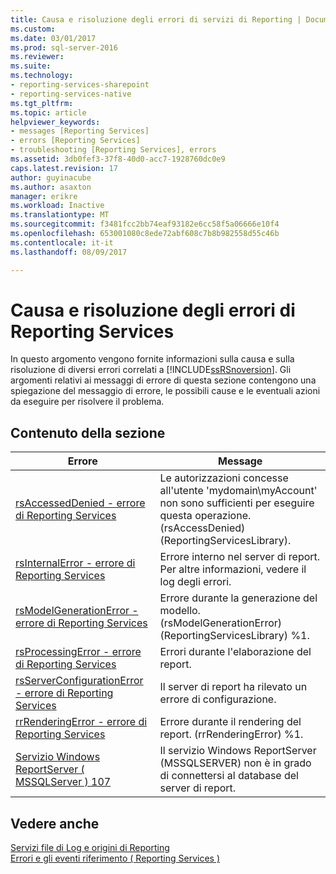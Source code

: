 ```yaml
---
title: Causa e risoluzione degli errori di servizi di Reporting | Documenti Microsoft
ms.custom: 
ms.date: 03/01/2017
ms.prod: sql-server-2016
ms.reviewer: 
ms.suite: 
ms.technology:
- reporting-services-sharepoint
- reporting-services-native
ms.tgt_pltfrm: 
ms.topic: article
helpviewer_keywords:
- messages [Reporting Services]
- errors [Reporting Services]
- troubleshooting [Reporting Services], errors
ms.assetid: 3db0fef3-37f8-40d0-acc7-1928760dc0e9
caps.latest.revision: 17
author: guyinacube
ms.author: asaxton
manager: erikre
ms.workload: Inactive
ms.translationtype: MT
ms.sourcegitcommit: f3481fcc2bb74eaf93182e6cc58f5a06666e10f4
ms.openlocfilehash: 653001080c8ede72abf608c7b8b982558d55c46b
ms.contentlocale: it-it
ms.lasthandoff: 08/09/2017

---
```

# <a name="cause-and-resolution-of-reporting-services-errors"></a>Causa e risoluzione degli errori di Reporting Services
  In questo argomento vengono fornite informazioni sulla causa e sulla risoluzione di diversi errori correlati a [!INCLUDE[ssRSnoversion](../../includes/ssrsnoversion-md.md)]. Gli argomenti relativi ai messaggi di errore di questa sezione contengono una spiegazione del messaggio di errore, le possibili cause e le eventuali azioni da eseguire per risolvere il problema.  
  
## <a name="in-this-section"></a>Contenuto della sezione  
  
|Errore|Message|  
|-----------|-------------|  
|[rsAccessedDenied - errore di Reporting Services](../../reporting-services/troubleshooting/rsaccesseddenied-reporting-services-error.md)|Le autorizzazioni concesse all'utente 'mydomain\myAccount' non sono sufficienti per eseguire questa operazione. (rsAccessDenied) (ReportingServicesLibrary).|  
|[rsInternalError - errore di Reporting Services](../../reporting-services/troubleshooting/rsinternalerror-reporting-services-error.md)|Errore interno nel server di report. Per altre informazioni, vedere il log degli errori.|  
|[rsModelGenerationError - errore di Reporting Services](../../reporting-services/troubleshooting/rsmodelgenerationerror-reporting-services-error.md)|Errore durante la generazione del modello. (rsModelGenerationError) (ReportingServicesLibrary) %1.|  
|[rsProcessingError - errore di Reporting Services](../../reporting-services/troubleshooting/rsprocessingerror-reporting-services-error.md)|Errori durante l'elaborazione del report.|  
|[rsServerConfigurationError - errore di Reporting Services](../../reporting-services/troubleshooting/rsserverconfigurationerror-reporting-services-error.md)|Il server di report ha rilevato un errore di configurazione.|  
|[rrRenderingError - errore di Reporting Services](../../reporting-services/troubleshooting/rrrenderingerror-reporting-services-error.md)|Errore durante il rendering del report. (rrRenderingError) %1.|  
|[Servizio Windows ReportServer &#40; MSSQLServer &#41; 107](../../reporting-services/troubleshooting/report-server-windows-service-mssqlserver-107.md)|Il servizio Windows ReportServer (MSSQLSERVER) non è in grado di connettersi al database del server di report.|  
  
## <a name="see-also"></a>Vedere anche  
 [Servizi file di Log e origini di Reporting](../../reporting-services/report-server/reporting-services-log-files-and-sources.md)   
 [Errori e gli eventi riferimento &#40; Reporting Services &#41;](../../reporting-services/troubleshooting/errors-and-events-reference-reporting-services.md)  
  
  

